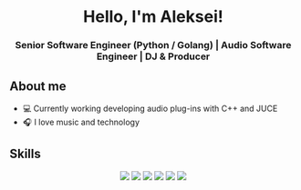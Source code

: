 <h1 align="center"> Hello, I'm Aleksei! </h1>
<h3 align="center"> Senior Software Engineer (Python / Golang) | Audio Software Engineer | DJ & Producer </h3>

<h2>About me</h2>
<ul>
    <li> 💻 Currently working developing audio plug-ins with C++ and JUCE </li>
    <li> 🎧 I love music and technology </li>
</ul>

<h2> Skills </h2>
<div align="center">

<!-- Python -->
<img src="https://img.shields.io/badge/Python-black?style=for-the-badge&logo=python&logoColor=white">
<!-- Golang -->
<img src="https://img.shields.io/badge/Golang-black?style=for-the-badge&logo=go&logoColor=white">
<!-- NodeJS -->
<img src="https://img.shields.io/badge/NodeJS-black?style=for-the-badge&logo=node.js&logoColor=white">
<!-- Typescript -->
<img src="https://img.shields.io/badge/Typescript-black?style=for-the-badge&logo=typescript&logoColor=white">
<!-- MongoDB -->
<img src="https://img.shields.io/badge/MongoDB-black?style=for-the-badge&logo=mongodb&logoColor=white">
<!-- PostgreSQL -->
<img src="https://img.shields.io/badge/PostgreSQL-black?style=for-the-badge&logo=postgresql&logoColor=white">
</div>